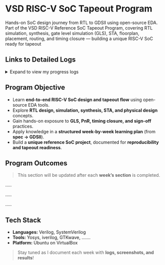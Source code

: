 # VSD RISC-V SoC Tapeout Program
Hands-on SoC design journey from RTL to GDSII using open-source EDA. Part of the VSD RISC-V Reference SoC Tapeout Program, covering RTL simulation, synthesis, gate level simulation (GLS), STA, floorplan, placement, routing, and timing closure — building a unique RISC-V SoC ready for tapeout

## Links to Detailed Logs  

<details>
  <summary>Expand to view my progress logs</summary>

| Week   | Topics Covered | Status |
|--------|----------------|--------|
| **Week 0** | [Chip Modelling and Tool Installation](https://github.com/KAMATHAM19/VSD_RISC-V_SoC_Tapeout_Program/tree/main/Week_0_Chip_Modelling_and_Tool_Installation) | ✅ Done |
| **Week 1** |[RTL Design and Synthesis](https://github.com/KAMATHAM19/VSD_RISC-V_SoC_Tapeout_Program/tree/main/Week_1_RTL_Design_and_Synthesis)| ✅ Done|
| **Week 2** |[System-on-Chip and BabySoC Functional Modelling](https://github.com/KAMATHAM19/VSD_RISC-V_SoC_Tapeout_Program/tree/main/Week_2_System-on-Chip_and_BabySoC_Functional_Modelling)| ✅ Done |
| **Week 3** | ... | 🔜 Planned |
| **Week 4** | ... | 🔜 Planned |
| **Week 5** | ...| 🔜 Planned|
| **Week 6** | ... | 🔜 Planned |
| **Week 7** | ... | 🔜 Planned |
| **Week 8** | ... | 🔜 Planned |
| **Week 9** | ...| 🔜 Planned|
| **Week 10** | ... | 🔜 Planned |


</details>


## Program Objective  

- Learn **end-to-end RISC-V SoC design and tapeout flow** using open-source EDA tools.  
- Explore **RTL design, simulation, synthesis, STA, and physical design** concepts.  
- Gain hands-on exposure to **GLS, PnR, timing closure, and sign-off** practices.  
- Apply knowledge in a **structured week-by-week learning plan** (from **spec → GDSII**).  
- Build a **unique reference SoC project**, documented for **reproducibility and tapeout readiness**.  

## Program Outcomes  

> This section will be updated after each **week’s section** is completed.

.....

.....

.....


## Tech Stack  

- **Languages:** Verilog, SystemVerilog  
- **Tools:** Yosys, iverilog, GTKwave, ....... 
- **Platform:** Ubuntu on VirtualBox  


> Stay tuned as I document each week with **logs, screenshots, and results**!  
